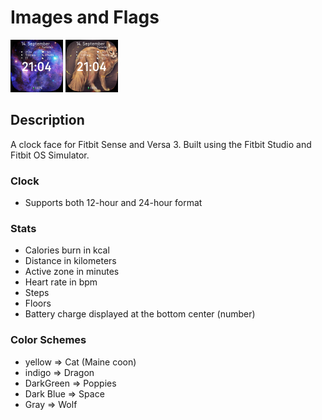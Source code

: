 #  Images and Flags

<img src="SPACE.png" alt="Flag_and_Image-screenshot_SPACE" style="zoom:25%;" />

<img src="CAT.png" alt="Flag_and_Image-screenshot_CAT" style="zoom:25%;" />



## Description

A clock face for Fitbit Sense and Versa 3. Built using the Fitbit Studio and Fitbit OS Simulator.

### Clock

- Supports both 12-hour and 24-hour format

### Stats

- Calories burn in kcal
- Distance in kilometers
- Active zone in minutes
- Heart rate in bpm
- Steps
- Floors
- Battery charge displayed at the bottom center (number)

### Color Schemes

- yellow => Cat (Maine coon)
- indigo => Dragon
- DarkGreen => Poppies
- Dark Blue => Space
- Gray => Wolf

